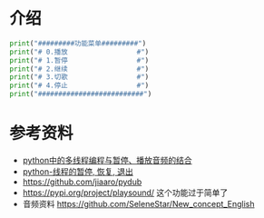 # 介绍

```py
print("#########功能菜单#########")
print("# 0.播放                 #")
print("# 1.暂停                 #")
print("# 2.继续                 #")
print("# 3.切歌                 #")
print("# 4.停止                 #")
print("##########################")
```

# 参考资料

- [python中的多线程编程与暂停、播放音频的结合](https://www.cnblogs.com/foreverlin/p/10880420.html)
- [python-线程的暂停, 恢复, 退出](https://www.cnblogs.com/scolia/p/6132950.html)
- https://github.com/jiaaro/pydub
- https://pypi.org/project/playsound/ 这个功能过于简单了
- 音频资料 https://github.com/SeleneStar/New_concept_English
